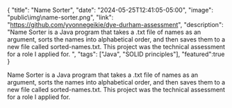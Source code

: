 {
  "title": "Name Sorter",
  "date": "2024-05-25T12:41:05-05:00",
  "image": "public\img\name-sorter.png",
  "link": "https://github.com/yvonnegeikie/dye-durham-assessment",
  "description": "Name Sorter is a Java program that takes a .txt file of names as an argument, sorts the names into alphabetical order, and then saves them to a new file called sorted-names.txt. This project was the technical assessment for a role I applied for. ",
  "tags": ["Java", "SOLID principles"],
  "featured":true
}

Name Sorter is a Java program that takes a .txt file of names as an argument, sorts the names into alphabetical order, and then saves them to a new file called sorted-names.txt. This project was the technical assessment for a role I applied for. 